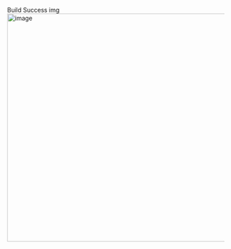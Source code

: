Build Success img <img width="1112" height="529" alt="image" src="https://github.com/user-attachments/assets/1809961a-54ea-4f34-bf75-61f76befebcf" />


